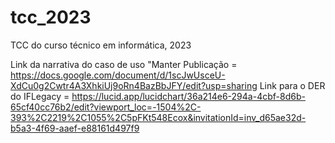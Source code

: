 # tcc_2023
TCC do curso técnico em informática, 2023

Link da narrativa do caso de uso "Manter Publicação = https://docs.google.com/document/d/1scJwUsceU-XdCu0g2Cwtr4A3XhkiUj9oRn4BazBbJFY/edit?usp=sharing
Link para o DER do IFLegacy = https://lucid.app/lucidchart/36a214e6-294a-4cbf-8d6b-65cf40cc76b2/edit?viewport_loc=-1504%2C-393%2C2219%2C1055%2C5pFKt548Ecox&invitationId=inv_d65ae32d-b5a3-4f69-aaef-e88161d497f9
